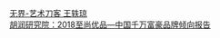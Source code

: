   
[无界-艺术刀客  王轶琼](http://www.dianyue.me/archives/327/cmywgd1t5sx0ttzz/)  
[胡润研究院：2018至尚优品—中国千万富豪品牌倾向报告](http://www.dianyue.me/archives/383/uhauqpxrvj9m24zx/)
